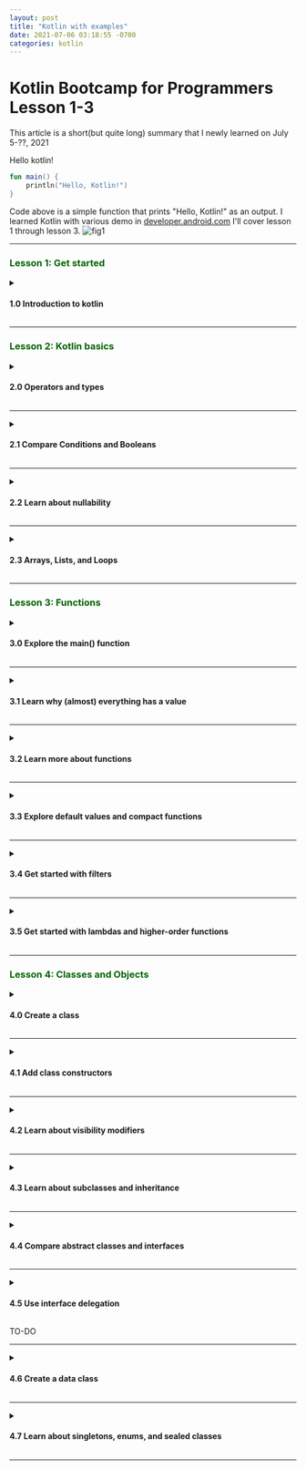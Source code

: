 ```yaml
---
layout: post
title: "Kotlin with examples" 
date: 2021-07-06 03:18:55 -0700
categories: kotlin 
---
```

<h1>Kotlin Bootcamp for Programmers Lesson 1-3</h1> 

This article is a short(but quite long) summary that I newly learned on July 5-??, 2021 

Hello kotlin!
```kotlin
fun main() {	
    println("Hello, Kotlin!")
}
```
Code above is a simple function that prints "Hello, Kotlin!" as an output.
I learned Kotlin with various demo in [developer.android.com](https://developer.android.com/codelabs/kotlin-bootcamp-welcome#0) 
I'll cover lesson 1 through lesson 3.
![fig1](https://boreng0817.github.io/asset/TIL/2021-07-05/fig1.PNG) 

---

<h3><span style="color:DarkGreen">Lesson 1: Get started</span></h3>

<details><summary><h4>1.0 Introduction to kotlin</h4></summary><p>

In this lesson, we learn about the language **Kotlin** and install environment for the Kotlin.


**Kotlin** is focused on clarity, conciseness, and code safety.<br>
It has special property that you can use **Kotlin** with java. (e.g calling Java libraries in Kotlin)

The course suggest me to use intelliJ IDEA, but I used andriod studio's Kotlin REPL for codelab.

You can use **Tool > Kotlin > Kotlin REPL** to execute Kotlin REPL in your andriod studio.

</p></details> 

---

<h3><span style="color:DarkGreen">Lesson 2: Kotlin basics</span></h3>

<details><summary><h4>2.0 Operators and types</h4></summary>
<p>

For more readability, you can use _ (underscore) in number

```kotlin
val oneMillion = 1_000_000 // Ok
val socialSecurityNumber = 999_99_9999L // Ok
val hexBytes = 0xFF_EC_DE_5E // Ok
val bytes = 0b11010010_01101001 // Ok
val SomeVersion = 1_01_013_0102 // Ok
``` 

You can use var and val for declaring variable.

**var** is for changable (mutable) variables.<br>
**val** is for unchangable (immutabl) variables, like constant.

```kotlin
var fish = 1
fish = 2 // Ok
val aquarium = 1
aquarium = 2 // error : val cannot be reassigned
```

You can use " for making String in **Kotlin**. <br> 
You can replace a variable's value in some Strings with ```$ variable``` <br>
You can concatenate strings with ```+``` operation. <br>

```kotlin
val numOfFish = 5
val numOfPlants = 12
"I have $numOfFish fish" + " and $numOfPlants plants"

/*
    res: kotlin.String = I have 5 fish and 12 plants
*/
``` 

</p>
</details> 

---- 

<details><summary><h4>2.1 Compare Conditions and Booleans</h4></summary>
<p>

Like other programming language, **Kotlin** has booleans and boolean operators like ```<```, ```==```, ```>```, ```!=```, ```<=```, ```>=```.

You can use ```in``` for ranged comparison. 

```kotlin
val number = 5

if (number in 1..10) {
    println("number is in range 1 to 10!")
} else {
    println("number is not in range 1 to 10!")
}

/*
    number is in range 1 to 10!
*/
``` 

You can use ```when``` instead writing series of ```if```, ```else if```, ```else```. 

```kotlin 
val numberOfFish = 20

if (numberOfFish == 0) {
    println("Empty tank")
} else if (numberOfFish < 40) {
    println("Got fish!")
} else {
    println("That's a lot of fish")
}

// The same as above

when (numberOfFish) {
    0 -> println("Empty tank")
    in 1..39 -> println("Got fish!")
    else -> println("That's a lot of fish")
}
``` 

</p>
</details> 

---- 

<details><summary><h4>2.2 Learn about nullability</h4></summary> 
<p>

In **Kotlin**, there's non-nullable variables and nullable variables. <br> 
Literally, non-nullable variables can't be null. They make error when they are null. <br>
By default, variables are non-nullable. <br> 

```kotlin
var rocks: Int = null
// error: null can not be a value of a non-null type Int
``` 

When we add question mark operator ```?```, the variable can be null.

```kotlin
var marbles: Int? = null // Ok
``` 

You can test for ```null``` with ```?``` operator. 

```kotlin
var fishFoodTreats = 6

/* A */
if (fishFoodTreats != null) {
    fishFoodTreats = fishFoodTreats.dec() // decrease function. It returns var - 1
}

/* B */
fishFoodTreats = fishFoodTreats?.dec()
 
/*
    Result of A and B is the same.
    For B, fishFoodTreats becomes null when itself is null.
*/
``` 

You can use ```?:``` operator instead ```if```, ```else if``` in this case. 

```kotlin 
var fishFoodTreats = 6

/* A */
if (fishFoodTreats != null) {
    fishFoodTreats = fishFoodTreats.dec()
} else {
    fishFoodTreats = 0
}

/* B */
fishFoodTreats = fishFoodTreats?.dec() ?: 0

``` 

When you need to make ```NullPointerExceptions``` you can use ```!!``` operator.

```kotlin
val len = s!!.length

// throws NullPointerExceptions is s is null
```

</p>
</details> 

--- 

<details><summary><h4>2.3 Arrays, Lists, and Loops</h4></summary>
<p>

You can make list with ```listOf``` and ```mutableListOf```. 
List that is made with ```listOf``` can't be changed. It's immutable. But you can change a list made with ```mutableListOf``` 

```kotlin 
val school = listOf("mackerel", "trout", "halibut")
println(school)

/*
    [mackerel, trout, halibut]
*/

val myList = mutableListOf("tuna", "salmon", "shark") 
myList.remove("tuna")

/*
    kotlin.Boolean = true
*/

println(myList)

/*
    [salmon, shark]
*/

myList[1] = "Baby shark"
println(myList)

/*
    [salmon, Baby shark]
*/
``` 


Note that ```val``` and ```var``` work the same as before. <br>
You can't reassign value if you use ```val```. <br>


```kotlin

val list1 = listOf("element1", "element2")
list1 = listOf("element3", "element4")

/*
    error: val cannot be reassigned
    list1 = listOf("element3", "element4")
*/

var list2 = listOf("element1", "element2")
list2 = listOf("element3", "element4") // Ok
``` 

You can make array with ```arrayOf```.<br>
Element of array made with ```arrayOf``` can be anytype but not null.<br>
You can specify the type of arrays. Like `intArrayOf()`, `charArrayof()` 

Note that you can print array with `java.util.Arrays.toString()`.

```kotlin 
val school = arrayOf("gajami", "nong fish", "squid")
println(java.util.Arrays.toString(school)

/* 
    [gajami, nong fish, squid]
*/

val mix = arrayOf("fish", 2)

val numbers = intArrayOf(1, 2, 3)
``` 


You can concatenate arrays with `+` operator.

```kotlin 
val numbers1 = intArrayOf(1, 2, 3)
val numbers2 = intArrayOf(4, 5, 6)
val foo = numbers1 + numbers2

println(foo[2])

/*
    3
*/
``` 

You can store array in list. <br>
Note that strange `[I@...` is an array. 

```kotlin 
val numbers = intArrayOf(1, 2, 3)
val oceans = listOf("Atlantic", "Pacific")
val oddList = listOf(numbers, oceans, "salmon")

println(oddList)

/*
    [[I@89178b4, [Atlantic, Pacific], salmon]
     <-numbers>  <------oceans----->
*/

``` 



You can initialize arrays with code.  <br>
Initialization code is between curly bracket `{}` and `it` refers to the array index with 0 base.

```kotlin 
val array = Array (5) { it * 2 }
println(java.util.Arrays.toString(array))

/*
    [0, 2, 4, 6, 8]
*/

``` 

You can make loop with `for` keyword. 

```kotlin 
val appMaking = arrayOf("Making", "application", "is", "fun!")
for (element in appMaking) {
    print(element + " ")
}

/*
    Making application is fun!
*/
``` 

If you need loop with indexes, you can use `withIndex()` 

```kotlin 
for ((index, element) in appMaking.withIndex()) {
    print("Item at $index: $element\n)
}

/*
    Item at 0: Making
    Item at 1: application
    Item at 2: is
    Item at 3: fun!
*/

``` 

Some examples with `for` and `in` keyword.

```kotlin 
for (i in 1..5) print(i)
/*
    12345
*/

for (i in 5 downTo 1) print(i)
/*
    54321
*/

for (i in 3..6 step 2) print(i)
/*
    35
*/

for (i in 'd'..'g') print(i)
/*
    defg
*/

``` 

Also, you can use `while` and `do...while` loops, and `++` and `--` work as well. <br>
Kotlin has `repeat` loop. 

```kotlin 
var bubbles = 0
while (bubles < 50) {
    bubbles++
}
println("$bubbles bubbles in the water\n")

do {
    bubbles--
} while (bubbles > 50)
println("$bubbles bubbles in the water\n")

repeat(2) {
    println("A fish is swimming")
}

/*
    50 bubbles in the water
    49 bubbles in the water
    A fish is swimming
    A fish is swimming
*/ 
``` 

</p>
</details> 

--- 


<h3><span style="color:DarkGreen">Lesson 3: Functions</span></h3> 

<details><summary><h4>3.0 Explore the main() function</h4></summary><p> 
<p>

Here's a simple code that prints `Hello world`.

```kotlin 
fun printHello() {
    println ("Hello world")
}

printHello()

/*
    Hello world
*/
``` 

You can define functions with `fun` keyword. <br>
Similar with other languages, you define function arguments in `()` and write code in curly bracket `{}`.

As with other languages, the kotlin `main()` function specifies the entry point for execution. <br>
Our main function return nothing, and print a simple message to the screen. <br>
Bascially you should use `args: Array<String>` for the argument of main, but after **Kotlin 1.3**, you can skip adding parameter for main.

```kotlin 
fun main(args: Array<String>) {
    println("Hello, world!")
}

/* This also works after kotlin 1.3 */
fun main() {
    println("Hello, world!")
}
``` 

Let's try giving command line argument to `main` function. <br>
If you use **IntelliJ IDEA** for kotlin, you can give argument with this procedure.
1. select **Run > Edit Configurations**
2. In **Run/Debug Configurations** window, you can type arguments in **Program arguments** field.
3. Click **Ok**

```kotlin 
/* Assume that we gave "Kotlin!" as a command line argument. */
fun main(args: Array<String>) {
    println("Hello, ${args[0]}")
}

/*
    Hello, Kotlin!
*/
```
</p>
</details>

--- 

<details><summary><h4>3.1 Learn why (almost) everything has a value</h4></summary> 
<p>

In kotlin, almost everyting is value. <br>
Here's a simple print statement. Even this print statement is a value.

```kotlin 
val isUnit = println("This is an expression")
println(isUnit)

/*
    This is an expression
    kotlin.Unit
*/
``` 

Also, a `if` expression is a value.

```kotlin 
val temperature = 10
val isHot = if (temperature > 50) true else false

println(isHot)

/*
    false
*/

``` 

You can plug `if` expression directly into string template.

```kotlin 
val temperature = 10
val message = "The water temperature is ${ if (temperature > 50) "too warm" else "OK" }."
println(message)
``` 

/*
    The water temperature is OK.
*/

</p>
</details>

--- 

<details><summary><h4>3.2 Learn more about functions</h4></summary> 
<p>

Here's a function `feedTheFish()` that calls `randomDay()`. 

```kotlin 
fun feedTheFish() {
    val day = randomDay()
    val food = "pellets"
    println ("Today is $dat and the fish eat $food")
}

fun main(args: Array<String>) {
    feedTheFish()
}
``` 

And `randomDay()` function is implemented as below. <br>
You should import `java.util.*` for using `Random().nextInt(size: Int)`.

```kotlin
import java.util.*

// It returns a String
fun randomDay() : String {
    val week = arrayOf (arrayOf ("Monday", "Tuesday", "Wednesday", "Thursday",
            "Friday", "Saturday", "Sunday")
    return week[Random().nextInt(week.size)]
}
``` 

It Simply returns a random day in String.

We get an output as
```kotlin
/*
    Today is Tuesday and the fish eat pellets
*/
``` 

Let's upgrade our function for variety of food. <br>
We add `fishFood(day: String)` and modify `feedTheFish()` a bit.

```kotlin
fun fishFood (day : String) : String {
    var food = ""
    when (day) {
        "Monday" -> food = "flakes"
        "Tuesday" -> food = "pellets"
        "Wednesday" -> food = "redworms"
        "Thursday" -> food = "granules"
        "Friday" -> food = "mosquitoes"
        "Saturday" -> food = "lettuce"
        "Sunday" -> food = "plankton"
    }
    return food
}

fun feedTheFish() {
    val day = randomDay()
    val food = fishFood(day)

    println ("Today is $day and the fish eat $food")
}

/* output of main
    Today is Thursday and the fish eat granules
*/
```

We can add default branch for `when` expression with `else` keyword. <br>
For `Tuesday` and `Saturday`, the fish would eat nothing.

```kotlin
fun fishFood (day : String) : String {
    val food : String
    when (day) {
        "Monday" -> food = "flakes"
        "Wednesday" -> food = "redworms"
        "Thursday" -> food = "granules"
        "Friday" -> food = "mosquitoes"
        "Sunday" -> food = "plankton"
        else -> food = "nothing"
    }
    return food
}
``` 

We an ensure that `food` doesn't have to be assigned again. <br>
So, we an ommit variable food.

```kotlin
fun fishFood (day : String) : String {
    return when (day) {
        "Monday" -> "flakes"
        "Wednesday" -> "redworms"
        "Thursday" -> "granules"
        "Friday" -> "mosquitoes"
        "Sunday" -> "plankton"
        else -> "nothing"
    }
}
``` 

So, the final version of our code is

```kotlin
import java.util.*    // required import

fun randomDay() : String {
    val week = arrayOf ("Monday", "Tuesday", "Wednesday", "Thursday",
        "Friday", "Saturday", "Sunday")
    return week[Random().nextInt(week.size)]
}

fun fishFood (day : String) : String {
    return when (day) {
        "Monday" -> "flakes"
        "Wednesday" -> "redworms"
        "Thursday" -> "granules"
        "Friday" -> "mosquitoes"
        "Sunday" -> "plankton"
        else -> "nothing"
    }
}

fun feedTheFish() {
    val day = randomDay()
    val food = fishFood(day)
    println ("Today is $day and the fish eat $food")
}

fun main(args: Array<String>) {
    feedTheFish()
}
``` 


</p>
</details>

--- 

<details><summary><h4>3.3 Explore default values and compact functions</h4></summary> 
<p>

You can set default value for function arguement. <br>

```kotlin 
fun swim(speed: String = "fast") {
   println("swimming $speed")
}
```

For function `swim`, parameter `speed` is set to be `"fast"` unless you give argument for the function.

```kotlin
swim()   // uses default speed
swim("slow")   // positional argument
swim(speed="turtle-like")   // named parameter

/*
    swimming fast
    swimming slow
    swimming turtle-like
*/
``` 

You can mix with **required parameters** and parameter with defualt value. (e.g `speed` in the previous example)

```kotlin
fun shouldChangeWater (day: String, temperature: Int = 22, dirty: Int = 20): Boolean {
    return when {
        temperature > 30 -> true
        dirty > 30 -> true
        day == "Sunday" ->  true
        else -> false
    }
}
```

`temperature` and `dirty` have default arguments. But `day` don't. So we need to pass a value for `day`.

```kotlin 
// Code from previous section 3.2
fun feedTheFish() {
    val day = randomDay()
    val food = fishFood(day)
    println ("Today is $day and the fish eat $food")
    println("Change water: ${shouldChangeWater(day)}")
}

/*
    Today is Thursday and the fish eat granules
    Change water: false
*/
``` 

There's a compact functions that make your code more concise and readable. It's also called as _single-expressed_ functions.

```kotlin
fun isTooHot(temperature: Int) = temperature > 30

fun isDirty(dirty: Int) = dirty > 30

fun isSunday(day: String) = day == "Sunday"
```

We can change `shouldChangeWater()` function with these compact functions

```kotlin 
fun shouldChangeWater (day: String, temperature: Int = 22, dirty: Int = 20): Boolean {
    return when {
        isTooHot(temperature) -> true
        isDirty(dirty) -> true
        isSunday(day) -> true
        else  -> false
    }
}
```

Note that **defulat value** doesn't have to be a value. You can assing a function call to parameter.

```kotlin 
// getDirtySensorReading() is a function that returns Int.
fun shouldChangeWater (day: String, temperature: Int = 22, dirty: Int = getDirtySensorReading()): Boolean {
    ...
``` 

</p>
</details>

--- 

<details><summary><h4>3.4 Get started with filters</h4></summary> 
<p>

Filters are a handy wat to get sublist based on some condition.

You can make a sublist from `decorations` that every element of sublist starts with `'p'`

```kotlin
val decorations = listOf ("rock", "pagoda", "plastic plant", "alligator", "flowerpot")

println( decorations.filter {it[0] == 'p'})

/*
    [pagoda, plastic plant]
*/
``` 

There's `eager` and `lazy` filters in kotlin and other programming language. The big difference between `eager` and `lazy` is the time of the result is created. `eager` filter calculates filtered list immediately when you use filter, but `lazy` filter cacluate when you access (simply when you need a value from list) to list's element.

```kotlin
fun main() {
    val decorations = listOf ("rock", "pagoda", "plastic plant", "alligator", "flowerpot")

    // eager, creates a new list
    val eager = decorations.filter { it [0] == 'p' }
    println("eager: $eager")

    // lazy, will wait until asked to evaluate
    val filtered = decorations.asSequence().filter { it[0] == 'p' }
    println("filtered: $filtered")

    // force evaluation of the lazy list
    val newList = filtered.toList()
    println("new list: $newList")
}

/*
    eager: [pagoda, plastic plant]
    filtered: kotlin.sequences.FilteringSequence@386cc1c4
    new list: [pagoda, plastic plant]
*/
``` 

For visualization of lazy evaluation, you can use `map()` function. <br>
_Example will be added_

</p>
</details>

--- 

<details><summary><h4>3.5 Get started with lambdas and higher-order functions</h4></summary> 
<p>

A lambda is an expression that makes a function. Instead of declaring a named function, you declare a function that has no name. This makes lambda expression can now be passed as data.

You can give parameters to lambda. `->` is a function arrow, and parameters go on the left of `->`. The code to execute goes right of the fuction arrow. When you assign lambda to a variable, you can use the name of that vairable like function.

```kotlin 
var dirtyLevel = 20
val waterFilter = { dirty : Int -> dirty / 2}
println(waterFilter(dirtyLevel))

/*
    10
*/
```

In this examle, lambda takes an `Int` named `dirty`, and return half of `dirty`.

It is nicer to declare a function type. (returns `Int`)
```kotlin 
val waterFilter: (Int) -> Int = { dirty -> dirty / 2 }
```

Higher order <br>
TO-DO

</p>
</details>

--- 

<h3><span style="color:DarkGreen">Lesson 4: Classes and Objects</span></h3> 

<details><summary><h4>4.0 Create a class</h4></summary> 
<p>

You can make classes with `class` keyword.

```kotlin
class Aquarium {
    var width: Int = 20
    var heigth: Int = 40
    var length: Int = 100
}
``` 

In kotlin, `getters` and `setters` are automactically created. You can get and set variables in `Aquarium` class like `Aquarium.width = 10`, `println(Aquarium.width)`

Note that declaring properties of class with `val` and `var` is different. Once you declare variable with `val`, probably every instance of the class have the same value(unless it can be initialized with parameter).

You can add some methods inside a class.

```kotlin
class Aquarium {
    var width: Int = 20
    var heigth: Int = 40
    var length: Int = 100

    fun printSize() {
        println("Width: $width cm " +
                "Length: $length cm "+
                "Height: $height cm ")
    }
}


val aquarium = Aquarium()
aquarium.printSize()

/*
    Width: 20 cm Length: 100 cm Height: 40 cm
*/
``` 

</p>
</details>

--- 

<details><summary><h4>4.1 Add class constructors</h4></summary> 
<p>

In some programming language, the constructor is defined by creating a method named the same as class name.<br>
In kotlin, constructor is defined in class declaration.

```kotlin
class Aquarium(length: Int = 100, width: Int = 20, height: Int = 40) {
   // Dimensions in cm
   var length: Int = length
   var width: Int = width
   var height: Int = height
...
}
``` 

You can simplify constructor with `var` and `val`. For property definition inside `{}` curly bracket, you can write them in `()` bracket.

```kotlin
class Aquarium(var length: Int = 100, var width: Int = 20, var height: Int = 40) {
...
}
``` 

These are some example of constructor of `Aquarium`.<br>
Note that all properties in `Aquarium` have default value.

<codeBlock href="#init"></codeBlock>
```kotlin
val aquarium1 = Aquarium()
aquarium1.printSize()

// default height and length
val aquarium2 = Aquarium(width = 25)
aquarium2.printSize()

// default width
val aquarium3 = Aquarium(height = 35, length = 110)
aquarium3.printSize()

// everything custom
val aquarium4 = Aquarium(width = 25, height = 35, length = 110)
aquarium4.printSize()

/*
    Width: 20 cm Length: 100 cm Height: 40 cm 
    Width: 25 cm Length: 100 cm Height: 40 cm 
    Width: 20 cm Length: 110 cm Height: 35 cm 
    Width: 25 cm Length: 110 cm Height: 35 cm 
*/
```
One nice thing about kotlin constructors is that you don't have to overload for different version of constructors.

In many programming language, you can do some stuffs in constructor like print some message. When you need some specific task in class' constructor, you can use `init` block. <br>
Note that you can use multiple `init` blocks.

```kotlin
class Aquarium (var length: Int = 100, var width: Int = 20, var height: Int = 40) {
    init {
        println("aquarium initializing")
    }
    init {
        // 1 liter = 1000 cm^3
        println("Volume: ${width * length * height / 1000} l")
    }
}
``` 

```kotlin
val aquarium1 = Aquarium()
aquarium1.printSize()

// default height and length
val aquarium2 = Aquarium(width = 25)
aquarium2.printSize()

// default width
val aquarium3 = Aquarium(height = 35, length = 110)
aquarium3.printSize()

// everything custom
val aquarium4 = Aquarium(width = 25, height = 35, length = 110)
aquarium4.printSize()

/*
    aquarium initializing
    Volume: 80 l
    Width: 20 cm Length: 100 cm Height: 40 cm
    aquarium initializing
    Volume: 100 l
    Width: 25 cm Length: 100 cm Height: 40 cm
    aquarium initializing
    Volume: 77 l
    Width: 20 cm Length: 110 cm Height: 35 cm
    aquarium initializing
    Volume: 96 l
    Width: 25 cm Length: 110 cm Height: 35 cm
*/
```

Examine the difference between this [code](#init)

Also if you need another version of constructors, you can define secondary constructor as well. <br>
You can use `constructor` keyword for the secondary constructors.

```kotlin
class Aquarium (var length: Int = 100, var width: Int = 20, var height: Int = 40) {
    init {
        println("aquarium initializing")
    }
    init {
        // 1 liter = 1000 cm^3
        println("Volume: ${width * length * height / 1000} l")
    }
    constructor(numberOfFish: Int) : this() {
        // 2,000 cm^3 per fish + extra room so water doesn't spill
        val tank = numberOfFish * 2000 * 1.1
        // calculate the height needed
        height = (tank / (length * width)).toInt()
    }
}

val aquarium6 = Aquarium(numberOfFish = 29)
aquarium6.printSize()
println("Volume: ${aquarium6.width * aquarium6.length * aquarium6.height / 1000} l")

/*
    aquarium initializing
    Volume: 80 l
    Width: 20 cm Length: 100 cm Height: 31 cm 
    Volume: 62 l
*/
```

You can add new property getter. 

```kotlin
// in Aquarium
val volume: Int
    get() = width * height * length / 1000 

fun printSize() {
    println("Width: $width cm " +
            "Length: $length cm " +
            "Height: $height cm "
    )
    // 1 l = 1000 cm^3
    println("Volume: $volume l")
}
```

Also, you can add a property setter.
```kotlin
// in Aquarium
val volume: Int
    get() = width * height * length / 1000 
    set(value) {
        heigth = (value * 1000) / (width * length)
    }
```

</p>
</details>

--- 

<details><summary><h4>4.2 Learn about visibility modifiers</h4></summary> 
<p>

Like other OOP, kotlin has visibility modifiers like `public`, `private`, etc. <br>
Note that defualt of visibility modifier is `public` which mean if you didn't mention about visibility modifiers, variables/methods are `public`.
* `public` visible outside the class.
* `internal` visible within **module**. (**module** is a set of .kt files compiled together. e.g> `library`, `applications`)
* `private` visible in that class (or source file if you are working with functions)
* `protected` has same power with `private` but it's visible to and subclasses.

If you want to read/write a member variable in your code but only readable outside the code, you can do this.

```kotlin
var volume: Int
    get() = width * height * length / 1000
    private set(value) {
        height = (value * 1000) / (width * length)
    }
``` 

</p>
</details>

--- 

<details><summary><h4>4.3 Learn about subclasses and inheritance</h4></summary>
<p>

Kotlin support inheritance and subclasses. 

In default, kotlin's class can't be subclassed. Also they can be accessed but can't be overridden. <br>
You need to add special keyword `open` for class to be subclassed. Also for member variables. 

```kotlin
open class Aquarium (open var length: Int = 100, open var width: Int = 20, open var height: Int = 40) {
    open var volume: Int
        get() = width * height * length / 1000
        set(value) {
            height = (value * 1000) / (width * length)
        }
    open val shape = "rectangle"
    open var water: Double = 0.0
        get() = volume * 0.9
    fun printSize() {
        println(shape)
        println("Width: $width cm " +
                "Length: $length cm " +
                "Height: $height cm ")
        // 1 l = 1000 cm^3
        println("Volume: $volume l Water: $water l (${water/volume*100.0}% full)")
    }
}
``` 

Now, `Aquarium` class can be subclassed.

Let's make a class `TowerTank`. 

```kotlin
import java.lang.Math.PI

class TowerTank (override var height: Int, var diameter: Int): 
    Aquarium(height = height, width = diameter, length = diameter) {
    override val shape = "cylinder"
    override var water = volume * 0.8
    override var volume: Int
        // ellipse area = π * r1 * r2
        get() = (width/2 * length/2 * height / 1000 * PI).toInt()
        set(value) {
            height = ((value * 1000 / PI) / (width/2 * length/2)).toInt()
        }

}
``` 

Let's test and compare `Aquarium` and `TowerTank`

```
val myAquarium = Aquarium(width = 25, length = 25, height = 40)
myAquarium.printSize()
val myTower = TowerTank(diameter = 25, height = 40)
myTower.printSize()

/*
    quarium initializing
    rectangle
    Width: 25 cm Length: 25 cm Height: 40 cm 
    Volume: 25 l Water: 22.5 l (90.0% full)
    aquarium initializing
    cylinder
    Width: 25 cm Length: 25 cm Height: 40 cm 
    Volume: 18 l Water: 14.4 l (80.0% full)
*/
``` 

</p>
</details>

--- 

<details><summary><h4>4.4 Compare abstract classes and interfaces</h4></summary>
<p>

When you want to define common behavior or properties of related class, you can use **abstract class** and **interface**.

Some notes for **absract class** and **interface**
* **abstract class** and **interface** can't instantiated on its own.
* **abstract classes** constructors.
* But **interfaces** can't have any constructor logic or store any state.
* **abstract classes** are always open. So you don't have to add `open`.

`AquariumFish` is an abstract class that has common properties of fish.
```kotlin
abstract class AquariumFish {
    abstract val color: String
}

class Shark: AquariumFish() {
    override val color = "gray"
}

class Plecostomus: AquariumFish() {
    override val color = "gold"
}
``` 

`Shark` and `Plecostomus` are subclasses of `AquariumFish` <br>
Let's check their `color`.

```kotlin
val shark = Shark()
val pleco = Plecostomus()

println("Shark: ${shark.color}")
println("Plecostomus: ${pleco.color}")

/*
    Shark: gray
    Plecostomus: gold
*/
```

Let's add `interface` for subclasses.

```kotlin
interface FishAction {
    fun eat()
}

class Shark: AquariumFish(), FishAction{
    override val color = "gray"
    override fun eat() {
        println("hunt and eat fish")
    }
}

class Plecostomus: AquariumFish(), FishAction{
    override val color = "gold"
    override fun eat() {
        println("eat algae")
    }
}


val shark = Shark()
val pleco = Plecostomus()
println("Shark: ${shark.color}")
shark.eat()
println("Plecostomus: ${pleco.color}")
pleco.eat()

/*
    Shark: gray
    hunt and eat fish
    Plecostomus: gold
    eat algae
*/

```

Why does kotlin divied `abstract class` and `interface`? <br>
Except the point that `abstract class` can have constructors but `interface` can't, `interface` and `abstract class` are very similar.

Using `interface` makes your code cleaner, provide more chance for reusing code, and more readability. <br>
Since you can only inherit a class once, you may have trouble without interface. But `interface` let you plug more functionality to your class. (Imagine human body has 2 legs and 2 arms, and head) <br>

Note that you can have many functions in interface.
```kotlin
interface AquariumAction {
    fun eat()
    fun jump()
    fun clean()
    fun catchFish()
    fun swim()  {
        println("swim")
    }
}
```



</p>
</details>

--- 
<details><summary><h4>4.5 Use interface delegation</h4></summary> 
<p>
</details>

TO-DO

</p>
</details>

--- 

<details><summary><h4>4.6 Create a data class</h4></summary> 
<p>

In kotlin, there's a data class something similar to `structure` in **C**.

It's also a class, but it mainly contains data. Since it's still a object, you can add extra funcionality like printing and copying. 

To make a class to data class, you should add `data` infront of `class`.

```kotlin 
data class Decoration(val rocks: String) {
}

val decoration1 = Decoration("granite")
println(decoration1)

/*
    Decoration(rocks=granite)
*/
```

For equality of different instance of `Decoration`, you can use either `==` and `.equals`.

```kotlin
val decoration1 = Decoration("granite")
println(decoration1)

val decoration2 = Decoration("slate")
println(decoration2)

val decoration3 = Decoration("slate")
println(decoration3)

println (decoration1.equals(decoration2))
// same as println (decoration1 == decoration2)

println (decoration3.equals(decoration2))
// same as println (decoration3 == decoration2)

/*
Decoration(rocks=granite)
Decoration(rocks=slate)
Decoration(rocks=slate)
false
true
*/

You can acknowledge from example that if properties of data class are the same, then two instances are the same.

Note that `==` and `equals()` are _structural equality_ operation. If you want to check referenctial equality, use `===`.

```kotlin
println (decoration3 == decoration2) // true
println (decoration3 === decoration2) // false
``` 

There's a handy way to split data class into numbers variables. <br>
If `Decoration` has 3 properties `rock`, `wood`, `diver`, you should get values like this.

```kotlin
val rock = decoration.rock
val wood = decoration.wood
val diver = decoration.diver
``` 

You can **destruct** `decoration` into 3 parts. we call it `destructing`.

```kotlin
val (rock, wood, diver) = decoration
``` 

If you don't need some parts of properties, use `_` for variable name. (Sometimes it called wild card)

```kotlin
val (rock, _, diver) = decoration
```

</p>
</details>

--- 

<details><summary><h4>4.7 Learn about singletons, enums, and sealed classes</h4></summary> 
<p>
Singleton: TO-DO

Kotlin supports enums, which allow you to enumerate something and refer to it by name. <br>
Use `enum` keyword before `class`.

```kotlin
enum class Color(val rgb: Int) {
   RED(0xFF0000), GREEN(0x00FF00), BLUE(0x0000FF);
}
``` 

Enums are bit like singletons; there can be only one and for each value in enumerations. <br>
You can get ordinal value of an enum with `ordinal` and name with `name` property.

```kotlin
enum class Direction(val degrees: Int) {
    NORTH(0), SOUTH(180), EAST(90), WEST(270)
}

println(Direction.EAST.name)
println(Direction.EAST.ordinal)
println(Direction.EAST.degrees)

/*
    EAST
    2
    90
*/
```

Sealed class is bit similar to `open`, since it can be subclassed. <br>
But big difference is that it can be only subclassed inside the file in which it's declared. <br>
You will got error if you try to subclass the sealed class in different file.

Some benefits of sealed class are that compiler knows your sealed class and subclasses. So at compile time, compiler would do extra check for you.

```kotlin
sealed class Seal
class SeaLion : Seal()
class Walrus : Seal()

fun matchSeal(seal: Seal): String {
   return when(seal) {
       is Walrus -> "walrus"
       is SeaLion -> "sea lion"
   }
}
```

</p>
</details>

--- 


